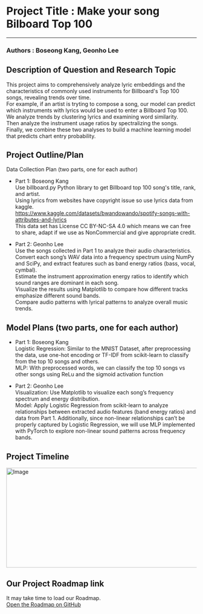 # Project Title : **Make your song Bilboard Top 100**  
<hr>

### Authors : Boseong Kang, Geonho Lee

## Description of Question and Research Topic<br>
This project aims to comprehensively analyze lyric embeddings and the characteristics of commonly used instruments for Billboard's Top 100 songs, revealing trends over time. <br>
For example, if an artist is tryting to compose a song, our model can predict which instruments with lyrics would be used to enter a Billboard Top 100. <br>
We analyze trends by clustering lyrics and examining word similarity. <br>
Then analyze the instrument usage ratios by spectralizing the songs. <br>
Finally, we combine these two analyses to build a machine learning model that predicts chart entry probability. <br>

## Project Outline/Plan <br>
Data Collection Plan (two parts, one for each author)<br>
- Part 1: Boseong Kang <br>
Use billboard.py Python library to get Billboard top 100 song's title, rank, and artist. <br>
Using lyrics from websites have copyright issue so use lyrics data from kaggle. <br>
https://www.kaggle.com/datasets/bwandowando/spotify-songs-with-attributes-and-lyrics <br>
This data set has License CC BY-NC-SA 4.0 which means we can free to share, adapt if we use as NonCommercial and give appropriate credit. <br>

- Part 2: Geonho Lee <br>
Use the songs collected in Part 1 to analyze their audio characteristics. <br>
Convert each song’s WAV data into a frequency spectrum using NumPy and SciPy, and extract features such as band energy ratios (bass, vocal, cymbal). <br>
Estimate the instrument approximation energy ratios to identify which sound ranges are dominant in each song. <br>
Visualize the results using Matplotlib to compare how different tracks emphasize different sound bands. <br>
Compare audio patterns with lyrical patterns to analyze overall music trends. <br>

## Model Plans (two parts, one for each author) <br>
- Part 1: Boseong Kang <br>
Logistic Regression: Similar to the MNIST Dataset, after preprocessing the data, use one-hot encoding or TF-IDF from scikit-learn to classify from the top 10 songs and others. <br>
MLP: With preprocessed words, we can classify the top 10 songs vs other songs using ReLu and the sigmoid activation function

- Part 2: Geonho Lee <br>
Visualization: Use Matplotlib to visualize each song’s frequency spectrum and energy distribution. <br> 
Model: Apply Logistic Regression from scikit-learn to analyze relationships between extracted audio features (band energy ratios) and data from Part 1. Additionally, since non-linear relationships can’t be properly captured by Logistic Regression, we will use MLP implemented with PyTorch to explore non-linear sound patterns across frequency bands.<br>

## Project Timeline
<img width="1713" height="264" alt="Image" src="https://github.com/user-attachments/assets/a10e609a-4738-4381-80b8-b7c915fb93d7" />

## Our Project Roadmap link 
It may take time to load our Roadmap.<br>
[Open the Roadmap on GitHub](https://github.com/users/boseongkang/projects/2/views/1?layout=roadmap)

